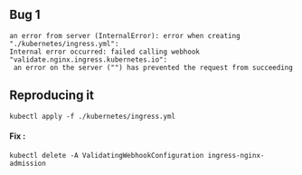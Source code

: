 ## Bug 1
```shell
an error from server (InternalError): error when creating "./kubernetes/ingress.yml": 
Internal error occurred: failed calling webhook "validate.nginx.ingress.kubernetes.io":
 an error on the server ("") has prevented the request from succeeding
```
## Reproducing it
`kubectl apply -f ./kubernetes/ingress.yml`

#### Fix : 
`kubectl delete -A ValidatingWebhookConfiguration ingress-nginx-admission`


